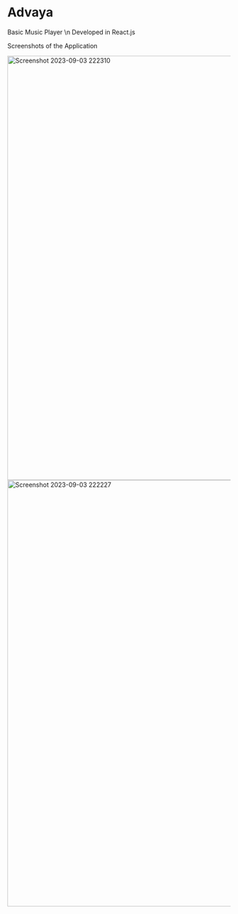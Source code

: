 # Advaya
Basic Music Player \n
Developed in React.js

Screenshots of the Application

<img width="955" alt="Screenshot 2023-09-03 222310" src="https://github.com/siddhu2010/Advaya/assets/92944722/1cadb66e-01be-425f-a8a3-53e0fbfc8322">





<img width="960" alt="Screenshot 2023-09-03 222227" src="https://github.com/siddhu2010/Advaya/assets/92944722/1434f3de-8205-469f-9045-b4fd1df5031a">
